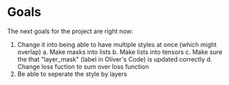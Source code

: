 # Goals

The next goals for the project are right now:

1. Change it into being able to have multiple styles at once (which might overlap)
  a. Make masks into lists
  b. Make lists into tensors
  c. Make sure the that "layer_mask" (label in Oliver's Code) is updated correctly
  d. Change loss fuction to sum over loss function
2. Be able to seperate the style by layers
